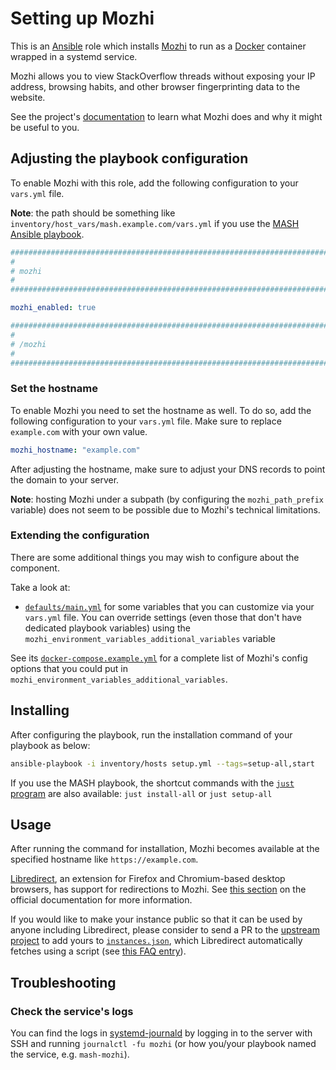 <!--
SPDX-FileCopyrightText: 2020 - 2024 MDAD project contributors
SPDX-FileCopyrightText: 2020 - 2024 Slavi Pantaleev
SPDX-FileCopyrightText: 2020 Aaron Raimist
SPDX-FileCopyrightText: 2020 Chris van Dijk
SPDX-FileCopyrightText: 2020 Dominik Zajac
SPDX-FileCopyrightText: 2020 Mickaël Cornière
SPDX-FileCopyrightText: 2022 François Darveau
SPDX-FileCopyrightText: 2022 Julian Foad
SPDX-FileCopyrightText: 2022 Warren Bailey
SPDX-FileCopyrightText: 2023 Antonis Christofides
SPDX-FileCopyrightText: 2023 Felix Stupp
SPDX-FileCopyrightText: 2023 Pierre 'McFly' Marty
SPDX-FileCopyrightText: 2024 - 2025 Suguru Hirahara

SPDX-License-Identifier: AGPL-3.0-or-later
-->

# Setting up Mozhi

This is an [Ansible](https://www.ansible.com/) role which installs [Mozhi](https://codeberg.org/aryak/mozhi) to run as a [Docker](https://www.docker.com/) container wrapped in a systemd service.

Mozhi allows you to view StackOverflow threads without exposing your IP address, browsing habits, and other browser fingerprinting data to the website.

See the project's [documentation](https://codeberg.org/aryak/mozhi/blob/main/README.md) to learn what Mozhi does and why it might be useful to you.

## Adjusting the playbook configuration

To enable Mozhi with this role, add the following configuration to your `vars.yml` file.

**Note**: the path should be something like `inventory/host_vars/mash.example.com/vars.yml` if you use the [MASH Ansible playbook](https://github.com/mother-of-all-self-hosting/mash-playbook).

```yaml
########################################################################
#                                                                      #
# mozhi                                                                #
#                                                                      #
########################################################################

mozhi_enabled: true

########################################################################
#                                                                      #
# /mozhi                                                               #
#                                                                      #
########################################################################
```

### Set the hostname

To enable Mozhi you need to set the hostname as well. To do so, add the following configuration to your `vars.yml` file. Make sure to replace `example.com` with your own value.

```yaml
mozhi_hostname: "example.com"
```

After adjusting the hostname, make sure to adjust your DNS records to point the domain to your server.

**Note**: hosting Mozhi under a subpath (by configuring the `mozhi_path_prefix` variable) does not seem to be possible due to Mozhi's technical limitations.

### Extending the configuration

There are some additional things you may wish to configure about the component.

Take a look at:

- [`defaults/main.yml`](../defaults/main.yml) for some variables that you can customize via your `vars.yml` file. You can override settings (even those that don't have dedicated playbook variables) using the `mozhi_environment_variables_additional_variables` variable

See its [`docker-compose.example.yml`](https://codeberg.org/aryak/mozhi/blob/main/docker-compose.example.yml) for a complete list of Mozhi's config options that you could put in `mozhi_environment_variables_additional_variables`.

## Installing

After configuring the playbook, run the installation command of your playbook as below:

```sh
ansible-playbook -i inventory/hosts setup.yml --tags=setup-all,start
```

If you use the MASH playbook, the shortcut commands with the [`just` program](https://github.com/mother-of-all-self-hosting/mash-playbook/blob/main/docs/just.md) are also available: `just install-all` or `just setup-all`

## Usage

After running the command for installation, Mozhi becomes available at the specified hostname like `https://example.com`.

[Libredirect](https://libredirect.github.io/), an extension for Firefox and Chromium-based desktop browsers, has support for redirections to Mozhi. See [this section](https://codeberg.org/aryak/mozhi/blob/main/README.md#how-to-make-stack-overflow-links-take-you-to-mozhi-automatically) on the official documentation for more information.

If you would like to make your instance public so that it can be used by anyone including Libredirect, please consider to send a PR to the [upstream project](https://codeberg.org/aryak/mozhi) to add yours to [`instances.json`](https://codeberg.org/aryak/mozhi/blob/main/instances.json), which Libredirect automatically fetches using a script (see [this FAQ entry](https://libredirect.github.io/faq.html#where_the_hell_are_those_instances_coming_from)).

## Troubleshooting

### Check the service's logs

You can find the logs in [systemd-journald](https://www.freedesktop.org/software/systemd/man/systemd-journald.service.html) by logging in to the server with SSH and running `journalctl -fu mozhi` (or how you/your playbook named the service, e.g. `mash-mozhi`).
